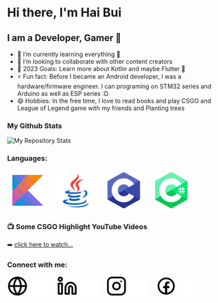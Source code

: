 # Hi there, I'm Hai Bui

## I am a Developer, Gamer 🤣

- 🌱 I’m currently learning everything 🤣
- 👯 I’m looking to collaborate with other content creators
- 🥅 2023 Goals: Learn more about Kotlin and maybe Flutter 🤣
- ⚡ Fun fact: Before I became an Android developer, I was a hardware/firmware engineer. I can programing on STM32 series and Arduino as well as ESP series :D
- 😄 Hobbies: In the free time, I love to read books and play CSGO and League of Legend game with my friends and Planting trees

### My Github Stats
![My Repository Stats](https://github-readme-stats.vercel.app/api?username=HaiBuiDinh&show_icons=true)

[comment]: <> (![My Repository Stats]&#40;https://github-readme-stats.vercel.app/api/top-langs/?username=HaiBuiDinh&theme=blue-green&hide=javascript,makefile&#41;)

### Languages:
![Alt text](./img/intro/kotlin-lang.svg)
&nbsp;&nbsp;
![Alt text](./img/intro/java-lang.svg)
&nbsp;&nbsp;
![Alt text](./img/intro/c-lang.svg)
&nbsp;&nbsp;
![Alt text](./img/intro/c-sharp-lang.svg)

### 📺 Some CSGO Highlight YouTube Videos
➡️ [click here to watch...](https://www.youtube.com/channel/UCsKiRCHdLZx9NpRxkYRIIlg/videos)

### Connect with me:
[![website](./img/intro/globe-light.svg)](https://haibuidinh.github.io/)
[![website](./img/intro/globe-dark.svg)](https://haibuidinh.github.io/)
&nbsp;&nbsp;
[![website](./img/intro/linkedin-light.svg)](https://www.linkedin.com/in/haibuidinh/#gh-light-mode-only/)
[![website](./img/intro/linkedin-dark.svg)](https://www.linkedin.com/in/haibuidinh/#gh-dark-mode-only/)
&nbsp;&nbsp;
[![website](./img/intro/instagram-light.svg)](https://www.instagram.com/hai.bui1/)
[![website](./img/intro/instagram-dark.svg)](https://www.instagram.com/hai.bui1/)
&nbsp;&nbsp;
[![website](./img/intro/facebook-dark.svg)](https://www.facebook.com/hai.hust.59/)
[![website](./img/intro/facebook-light.svg)](https://www.facebook.com/hai.hust.59/)
